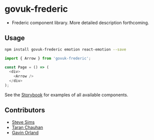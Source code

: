 # govuk-frederic

- Frederic component library. More detailed description forthcoming.

## Usage

```sh
npm install govuk-frederic emotion react-emotion --save
```

```js
import { Arrow } from 'govuk-frederic';

const Page = () => (
  <div>
    <Arrow />
  </div>
);
```

See the [Storybook](https://stevesims.github.io/govuk-frederic/) for examples of all available components.

## Contributors

- [Steve Sims](https://github.com/stevesims)
- [Taran Chauhan](https://github.com/taranchauhan)
- [Gavin Orland](https://github.com/gavinorland)
